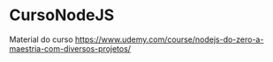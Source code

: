 # CursoNodeJS

Material do curso 
https://www.udemy.com/course/nodejs-do-zero-a-maestria-com-diversos-projetos/